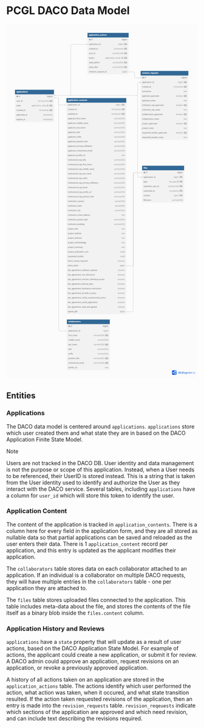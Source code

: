 # PCGL DACO Data Model

![Data Model](data-model.png)

## Entities
### Applications

The DACO data model is centered around `applications`. `applications` store which user created them and what state they are in based on the DACO Application Finite State Model.

> [!NOTE]
> Users are not tracked in the DACO DB. User identity and data management is not the purpose or scope of this application. Instead, when a User needs to be referenced, their UserID is stored instead. This is a string that is taken from the User identity used to identify and authorize the User as they interact with the DACO service. Several tables, including `applications` have a column for `user_id` which will store this token to identify the user.

### Application Content

The content of the application is tracked in `application_contents`. There is a column here for every field in the application form, and they are all stored as nullable data so that partial applications can be saved and reloaded as the user enters their data. There is 1 `application_content` record per application, and this entry is updated as the applicant modifies their application.

The `collaborators` table stores data on each collaborator attached to an application. If an individual is a collaborator on multiple DACO requests, they will have multiple entries in the `collaborators` table - one per application they are attached to.

The `files` table stores uploaded files connected to the application. This table includes meta-data about the file, and stores the contents of the file itself as a binary blob inside the `files.content` column.

### Application History and Reviews

`applications` have a `state` property that will update as a result of user actions, based on the DACO Application State Model. For example of actions, the applicant could create a new application, or submit it for review. A DACO admin could approve an application, request revisions on an application, or revoke a previously approved application.

A history of all actions taken on an application are stored in the `application_actions` table. The actions identify which user performed the action, what action was taken, when it occured, and what state transition resulted. If the action taken requested revisions of the application, then an entry is made into the `revision_requests` table. `revision_reqeuests` indicate which sections of the application are approved and which need revision, and can include text describing the revisions required.